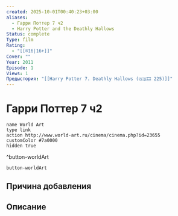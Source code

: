 ```yaml
---
created: 2025-10-01T00:40:23+03:00
aliases:
  - Гарри Поттер 7 ч2
  - Harry Potter and the Deathly Hallows
Status: complete
Type: film
Rating:
  - "[[®️16|16+]]"
Cover: ""
Year: 2011
Episode: 1
Views: 1
Предыстория: "[[Harry Potter 7. Deathly Hallows (🇬🇧🎞 225)]]"
---
```


# Гарри Поттер 7 ч2





```button
name World Art
type link
action http://www.world-art.ru/cinema/cinema.php?id=23655
customColor #7a0000
hidden true
```
^button-worldArt





`button-worldArt`

## Причина добавления




## Описание



